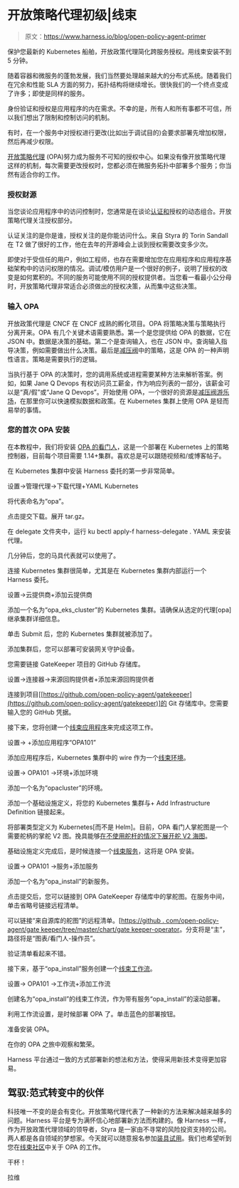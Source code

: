 # 开放策略代理初级|线束

> 原文：<https://www.harness.io/blog/open-policy-agent-primer>

保护您最新的 Kubernetes 船舶，开放政策代理简化跨服务授权。用线束安装不到 5 分钟。

随着容器和微服务的蓬勃发展，我们当然要处理越来越大的分布式系统。随着我们在冗余和性能 SLA 方面的努力，拓扑结构将继续增长。很快我们的一个终点变成了许多；即使是同样的服务。

身份验证和授权是应用程序的内在需求。不幸的是，所有人和所有事都不可信，所以我们想出了限制和控制访问的机制。

有时，在一个服务中对授权进行更改(比如出于调试目的)会要求部署先增加权限，然后再减少权限。

[开放策略代理](https://www.openpolicyagent.org/) (OPA)努力成为服务不可知的授权中心。如果没有像开放策略代理这样的机制，每次需要更改授权时，您都必须在微服务拓扑中部署多个服务；你当然有适合你的工作。

### 授权财源

当您谈论应用程序中的访问控制时，您通常是在谈论[认证和](https://medium.com/datadriveninvestor/authentication-vs-authorization-716fea914d55)授权的动态组合。开放策略代理关注授权部分。

认证关注的是你是谁，授权关注的是你能访问什么。来自 Styra 的 Torin Sandall 在 T2 做了很好的工作，他在去年的开源峰会上谈到授权需要改变多少次。

即使对于受信任的用户，例如工程师，也存在需要增加您在应用程序和应用程序基础架构中的访问权限的情况。调试/模仿用户是一个很好的例子，说明了授权的改变是如何累积的。不同的服务可能使用不同的授权提供者。当您看一看最小公分母时，开放策略代理非常适合必须做出的授权决策，从而集中这些决策。

### 输入 OPA

开放政策代理是 CNCF 在 CNCF 成熟的孵化项目。OPA 将策略决策与策略执行分离开来。OPA 有几个关键术语需要熟悉。第一个是您提供给 OPA 的数据，它在 JSON 中。数据是决策的基础。第二个是查询输入，也在 JSON 中。查询输入指导决策，例如需要做出什么决策。最后是[减压阀](https://www.openpolicyagent.org/docs/latest/#rego)中的策略，这是 OPA 的一种声明性语言。策略是需要执行的逻辑。

当执行基于 OPA 的决策时，您的调用系统或进程需要某种方法来解析答案。例如，如果 Jane Q Devops 有权访问员工薪金，作为响应列表的一部分，该薪金可以是“真/假”或“Jane Q Devops”。开始使用 OPA，一个很好的资源是[减压阀游乐场](https://play.openpolicyagent.org/)，在那里你可以快速模拟数据和政策。在 Kubernetes 集群上使用 OPA 是轻而易举的事情。

### 您的首次 OPA 安装

在本教程中，我们将安装 [OPA 的看门人](https://github.com/open-policy-agent/gatekeeper)，这是一个部署在 Kubernetes 上的策略控制器，目前每个项目需要 1.14+集群。喜欢总是可以跟随视频和/或博客帖子。

在 Kubernetes 集群中安装 Harness 委托的第一步非常简单。

设置->管理代理->下载代理+YAML Kubernetes

将代表命名为“opa”。

点击提交下载。展开 tar.gz。

在 delegate 文件夹中，运行 ku bectl apply-f harness-delegate . YAML 来安装代理。

几分钟后，您的马具代表就可以使用了。

连接 Kubernetes 集群很简单，尤其是在 Kubernetes 集群内部运行一个 Harness 委托。

设置->云提供商+添加云提供商

添加一个名为“opa_eks_cluster”的 Kubernetes 集群。请确保从选定的代理[opa]继承集群详细信息。

单击 Submit 后，您的 Kubernetes 集群就被添加了。

添加集群后，您可以部署可安装网关守护设备。

您需要链接 GateKeeper 项目的 GitHub 存储库。

设置->连接器->来源回购提供者+添加来源回购提供者

连接到项目[[https://github.com/open-policy-agent/gatekeeper](https://github.com/open-policy-agent/gatekeeper)]的 Git 存储库中。您需要输入您的 GitHub 凭据。

接下来，您将创建一个[线束应用程序](https://docs.harness.io/article/4o7oqwih6h/preview#applications)来完成这项工作。

设置-> +添加应用程序“OPA101”

添加应用程序后，Kubernetes 集群中的 wire 作为一个[线束环境](https://docs.harness.io/article/n39w05njjv-environment-configuration)。

设置-> OPA101 ->环境+添加环境

添加一个名为“opacluster”的环境。

添加一个基础设施定义，将您的 Kubernetes 集群与+ Add Infrastructure Definition 链接起来。

将部署类型定义为 Kubernetes[而不是 Helm]。目前，OPA 看门人掌舵图是一个需要舵柄的掌舵 V2 图。挽具能够[在不使用舵杆的情况下展开舵 V2 海图](https://docs.harness.io/article/2aaevhygep-helm-quickstart)。

基础设施定义完成后，是时候连接一个[线束服务](https://docs.harness.io/article/eb3kfl8uls-service-configuration)，这将是 OPA 安装。

设置-> OPA101 ->服务+添加服务

添加一个名为“opa_install”的新服务。

点击提交后，您可以链接到 OPA GateKeeper 存储库中的掌舵图。在服务中间，单击省略号链接远程清单。

可以链接“来自源库的舵图”的远程清单。[[https://github . com/open-policy-agent/gate keeper/tree/master/chart/gate keeper-operator](https://github.com/open-policy-agent/gatekeeper/tree/master/chart/gatekeeper-operator)。分支将是“主”，路径将是“图表/看门人-操作员”。

验证清单看起来不错。

接下来，基于“opa_install”服务创建一个[线束工作流](https://docs.harness.io/article/m220i1tnia-workflow-configuration)。

设置-> OPA101 ->工作流+添加工作流

创建名为“opa_install”的线束工作流，作为带有服务“opa_install”的滚动部署。

利用工作流设置，是时候部署 OPA 了。单击蓝色的部署按钮。

准备安装 OPA。

在你的 OPA 之旅中观察和繁荣。

Harness 平台通过一致的方式部署新的想法和方法，使得采用新技术变得更加容易。

## 驾驭:范式转变中的伙伴

科技唯一不变的是会有变化。开放策略代理代表了一种新的方法来解决越来越多的问题。Harness 平台是专为满怀信心地部署新方法而构建的。像 Harness 一样，作为开放政策代理领域的领导者，Styra 是一家由不寻常的风险投资支持的公司。两人都是各自领域的梦想家。今天就可以随意报名参加[装具试用](https://harness.io/try-continuous-delivery-as-a-service-for-free/)。我们也希望听到您在[线束社区](https://community.harness.io/)中关于 OPA 的工作。

干杯！

拉维